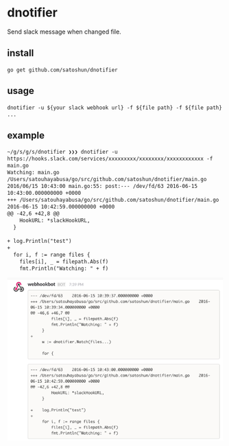 # dnotifier

Send slack message when changed file.


## install

```shell
go get github.com/satoshun/dnotifier
```


## usage

```shell
dnotifier -u ${your slack webhook url} -f ${file path} -f ${file path} ...
```


## example

```shell
~/g/s/g/s/dnotifier ❯❯❯ dnotifier -u https://hooks.slack.com/services/xxxxxxxxx/xxxxxxxx/xxxxxxxxxxxx -f main.go
Watching: main.go
/Users/satouhayabusa/go/src/github.com/satoshun/dnotifier/main.go
2016/06/15 10:43:00 main.go:55: post:--- /dev/fd/63 2016-06-15 10:43:00.000000000 +0000
+++ /Users/satouhayabusa/go/src/github.com/satoshun/dnotifier/main.go 2016-06-15 10:42:59.000000000 +0000
@@ -42,6 +42,8 @@
    HookURL: *slackHookURL,
  }

+ log.Println("test")
+
  for i, f := range files {
    files[i], _ = filepath.Abs(f)
    fmt.Println("Watching: " + f)
```

<img src="assets/screenshot.png" width="600px">
